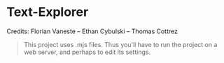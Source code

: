 # Text-Explorer

Credits: Florian Vaneste – Ethan Cybulski – Thomas Cottrez  

> This project uses .mjs files. Thus you'll have to run the project on a web server, and perhaps to edit its settings.
